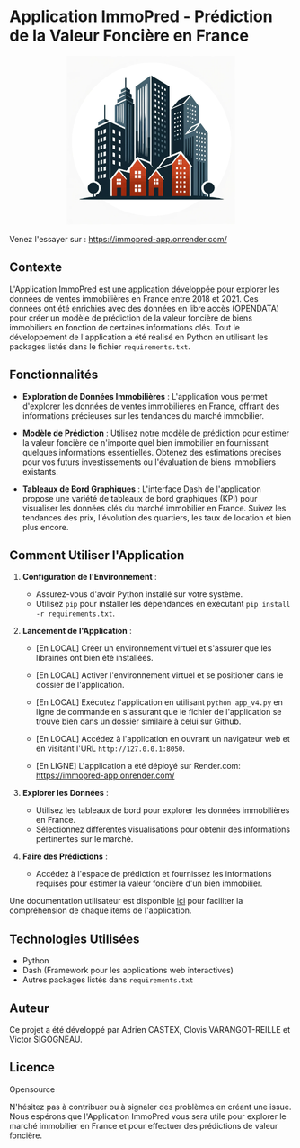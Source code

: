 # Application ImmoPred - Prédiction de la Valeur Foncière en France

<p align="center">
<img src="assets/logo.png" alt="Alt text" width="300"/>
</p>

Venez l'essayer sur : https://immopred-app.onrender.com/

## Contexte

L'Application ImmoPred est une application développée pour explorer les données de ventes immobilières en France entre 2018 et 2021. Ces données ont été enrichies avec des données en libre accès (OPENDATA) pour créer un modèle de prédiction de la valeur foncière de biens immobiliers en fonction de certaines informations clés. Tout le développement de l'application a été réalisé en Python en utilisant les packages listés dans le fichier `requirements.txt`.

## Fonctionnalités

- **Exploration de Données Immobilières** : L'application vous permet d'explorer les données de ventes immobilières en France, offrant des informations précieuses sur les tendances du marché immobilier.

- **Modèle de Prédiction** : Utilisez notre modèle de prédiction pour estimer la valeur foncière de n'importe quel bien immobilier en fournissant quelques informations essentielles. Obtenez des estimations précises pour vos futurs investissements ou l'évaluation de biens immobiliers existants.

- **Tableaux de Bord Graphiques** : L'interface Dash de l'application propose une variété de tableaux de bord graphiques (KPI) pour visualiser les données clés du marché immobilier en France. Suivez les tendances des prix, l'évolution des quartiers, les taux de location et bien plus encore.

## Comment Utiliser l'Application

1. **Configuration de l'Environnement** :
   - Assurez-vous d'avoir Python installé sur votre système.
   - Utilisez `pip` pour installer les dépendances en exécutant `pip install -r requirements.txt`.

2. **Lancement de l'Application** :
   
   - [En LOCAL] Créer un environnement virtuel et s'assurer que les librairies ont bien été installées.
   - [En LOCAL] Activer l'environnement virtuel et se positioner dans le dossier de l'application.
   - [En LOCAL] Exécutez l'application en utilisant `python app_v4.py` en ligne de commande en s'assurant que le fichier de l'application se trouve bien dans un dossier similaire à celui sur Github.
   - [En LOCAL] Accédez à l'application en ouvrant un navigateur web et en visitant l'URL `http://127.0.0.1:8050`.
   
   - [En LIGNE] L'application a été déployé sur Render.com:  https://immopred-app.onrender.com/

4. **Explorer les Données** :
   - Utilisez les tableaux de bord pour explorer les données immobilières en France.
   - Sélectionnez différentes visualisations pour obtenir des informations pertinentes sur le marché.

5. **Faire des Prédictions** :
   - Accédez à l'espace de prédiction et fournissez les informations requises pour estimer la valeur foncière d'un bien immobilier.

Une documentation utilisateur est disponible [ici](https://github.com/cvarrei/repo_test/blob/main/documentation_utilisateur.pdf) pour faciliter la compréhension de chaque items de l'application.


## Technologies Utilisées

- Python
- Dash (Framework pour les applications web interactives)
- Autres packages listés dans `requirements.txt`

## Auteur

Ce projet a été développé par Adrien CASTEX, Clovis VARANGOT-REILLE et Victor SIGOGNEAU.

## Licence
Opensource 

N'hésitez pas à contribuer ou à signaler des problèmes en créant une issue. Nous espérons que l'Application ImmoPred vous sera utile pour explorer le marché immobilier en France et pour effectuer des prédictions de valeur foncière.
